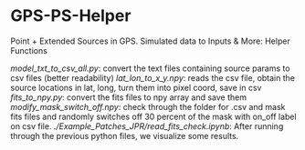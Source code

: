 # GPS-PS-Helper
Point + Extended Sources in GPS. Simulated data to Inputs &amp; More: Helper Functions

*model_txt_to_csv_all.py*: convert the text files containing source params to csv files (better readability)
*lat_lon_to_x_y.npy*: reads the csv file, obtain the source locations in lat, long, turn them into pixel coord, save in csv
*fits_to_npy.py*: convert the fits files to npy array and save them
*modify_mask_switch_off.npy*: check through the folder for .csv and mask fits files and randomly switches off 30 percent of the mask with on_off label on csv file. 
*./Example_Patches_JPR/read_fits_check.ipynb*: After running through the previous python files, we visualize some results. 
